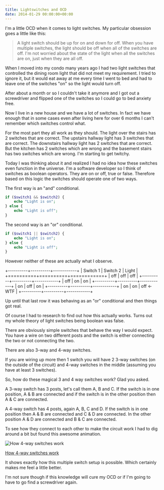 ```yaml
---
title: Lightswitches and OCD
date: 2014-01-29 00:00:00+00:00
---
```


I'm a little OCD when it comes to light switches. My particular obsession goes a little like this:

>  A light switch should be up for on and down for off.  When you have multiple switches, the light should be off when all of the switches are off.  I'm not worried about the state of the light when all the switches are on, just when they are all off.

When I moved into my condo many years ago I had two light switches that controlled the dining room light that did not meet my requirement.  I tried to ignore it, but it would eat away at me every time I went to bed and had to leave one of the switches "on" so the light would turn off.

After about a month or so I couldn't take it anymore and I got out a screwdriver and flipped one of the switches so I could go to bed anxiety free.

Now I live in a new house and we have a lot of switches.  In fact we have enough that in some cases even after living here for over 6 months I can't remember which switches control what.

For the most part they all work as they should.  The light over the stairs has 2 switches that are correct.  The upstairs hallway light has 3 switches that are correct.  The downstairs hallway light has 2 switches that are correct.  But the kitchen has 2 switches which are wrong and the basement stairs has two switches which are wrong. I'm starting to get twitchy.

Today I was thinking about it and realized I had no idea how these switches even function in the universe.  I'm a software developer so I think of switches as boolean operators.  They are on or off, true or false.  Therefore based on this logic the switches should operate one of two ways.

The first way is an "and" conditional.

```php
if ($switch1 && $switch2) {
    echo "Light is on";
} else {
    echo "Light is off";
}
```

The second way is an "or" conditional.

```php
if ($switch1 || $switch2) {
    echo "Light is on";
} else {
    echo "Light is off";
}
```

However neither of these are actually what I observe.

+----------+----------+------------+
| Switch 1 | Switch 2 | Light      |
+==========+==========+============+
| off      | off      | off        |
+----------+----------+------------+
| off      | on       | on         |
+----------+----------+------------+
| on       | off      | on         |
+----------+----------+------------+
| on       | on       | off <- WTF |
+----------+----------+------------+

Up until that last row it was behaving as an "or" conditional and then things got real.

Of course I had to research to find out how this actually works.  Turns out my whole theory of light switches being boolean was false.

There are obviously simple switches that behave the way I would expect.  You have a wire on two different posts and the switch is either connecting the two or not connecting the two.

There are also 3-way and 4-way switches.

If you are wiring up more then 1 switch you will have 2 3-way switches (on the outside of the circuit) and 4-way switches in the middle (assuming you have at least 3 switches).

So, how do these magical 3 and 4 way switches work?  Glad you asked.

A 3-way switch has 3 posts, let's call them A, B and C.  If the switch is in one position, A & B are connected and if the switch is in the other position then A & C are connected.

A 4-way switch has 4 posts, again A, B, C and D.  If the switch is in one position then A & B are connected and C & D are connected.  In the other position A & D are connected and B & C are connected.

To see how they connect to each other to make the circuit work I had to dig around a bit but found this awesome animation.

![How 4-way switches work](/uploads/2014/01/4WayAnimation.gif)

[How 4-way switches work](http://users.wfu.edu/matthews/misc/switches/4WayAnimation.html)

It shows exactly how this multiple switch setup is possible.  Which certainly makes me feel a little better.

I'm not sure though if this knowledge will cure my OCD or if I'm going to have to go find a screwdriver again.
